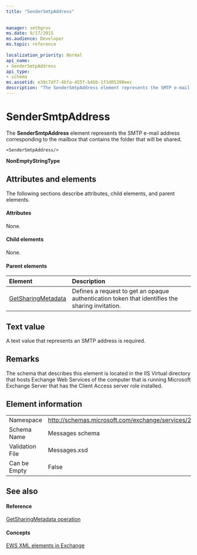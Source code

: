 ```yaml
---
title: "SenderSmtpAddress"
 
 
manager: sethgros
ms.date: 9/17/2015
ms.audience: Developer
ms.topic: reference
 
localization_priority: Normal
api_name:
- SenderSmtpAddress
api_type:
- schema
ms.assetid: e39c7df7-4bfa-455f-b4bb-1f1d05398eec
description: "The SenderSmtpAddress element represents the SMTP e-mail address corresponding to the mailbox that contains the folder that will be shared."
---
```


# SenderSmtpAddress

The **SenderSmtpAddress** element represents the SMTP e-mail address corresponding to the mailbox that contains the folder that will be shared. 
  
```
<SenderSmtpAddress/>
```

 **NonEmptyStringType**
## Attributes and elements

The following sections describe attributes, child elements, and parent elements.
  
#### Attributes

None.
  
#### Child elements

None.
  
#### Parent elements

|**Element**|**Description**|
|:-----|:-----|
|[GetSharingMetadata](getsharingmetadata.md) <br/> |Defines a request to get an opaque authentication token that identifies the sharing invitation.  <br/> |
   
## Text value

A text value that represents an SMTP address is required.
  
## Remarks

The schema that describes this element is located in the IIS Virtual directory that hosts Exchange Web Services of the computer that is running Microsoft Exchange Server that has the Client Access server role installed.
  
## Element information

|||
|:-----|:-----|
|Namespace  <br/> |http://schemas.microsoft.com/exchange/services/2006/messages  <br/> |
|Schema Name  <br/> |Messages schema  <br/> |
|Validation File  <br/> |Messages.xsd  <br/> |
|Can be Empty  <br/> |False  <br/> |
   
## See also

#### Reference

[GetSharingMetadata operation](getsharingmetadata-operation.md)
#### Concepts

[EWS XML elements in Exchange](ews-xml-elements-in-exchange.md)

